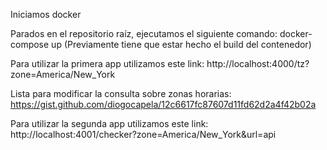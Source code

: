 Iniciamos docker

Parados en el repositorio raíz, ejecutamos el siguiente comando: docker-compose up (Previamente tiene que estar hecho el build del contenedor)

Para utilizar la primera app utilizamos este link: http://localhost:4000/tz?zone=America/New_York

Lista para modificar la consulta sobre zonas horarias: https://gist.github.com/diogocapela/12c6617fc87607d11fd62d2a4f42b02a

Para utilizar la segunda app utilizamos este link: http://localhost:4001/checker?zone=America/New_York&url=api
